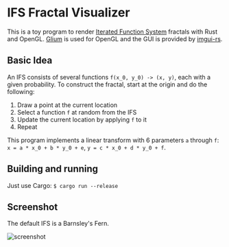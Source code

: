 # IFS Fractal Visualizer
This is a toy program to render [Iterated Function System](https://en.wikipedia.org/wiki/Iterated_function_system) fractals with Rust and OpenGL. [Glium](https://github.com/glium/glium) is used for OpenGL and the GUI is provided by [imgui-rs](https://github.com/Gekkio/imgui-rs).

## Basic Idea
An IFS consists of several functions `f(x_0, y_0) -> (x, y)`, each with a given probability. To construct the fractal, start at the origin and do the following:

1. Draw a point at the current location
2. Select a function `f` at random from the IFS
3. Update the current location by applying `f` to it
4. Repeat

This program implements a linear transform with 6 parameters `a` through `f`: `x = a * x_0 + b * y_0 + e`, `y = c * x_0 + d * y_0 + f`.

## Building and running
Just use Cargo: `$ cargo run --release`

## Screenshot
The default IFS is a Barnsley's Fern.

![screenshot](https://thumbs.gfycat.com/IncredibleUnequaledAppaloosa-size_restricted.gif)
